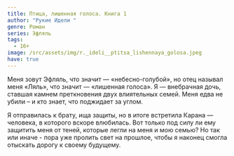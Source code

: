 ```yaml
---
title: Птица, лишенная голоса. Книга 1
author: "Рукие Идели "
genre: Роман
series: Эфляль
tags:
  - 16+
image: /src/assets/img/r._ideli__ptitsa_lishennaya_golosa.jpeg
have: true
---
```

Меня зовут Эфляль, что значит — «небесно-голубой», но отец называл меня «Ляль», что значит — «лишенная голоса». Я — внебрачная дочь, ставшая камнем преткновения двух влиятельных семей. Меня едва не убили – и кто знает, что поджидает за углом.

Я отправилась к брату, ища защиты, но в итоге встретила Карана — человека, в которого вскоре влюбилась. Вот только под силу ли ему защитить меня от теней, которые легли на меня и мою семью? Но так или иначе - пора уже пролить свет на прошлое, чтобы я наконец смогла отыскать дорогу к своему будущему.
